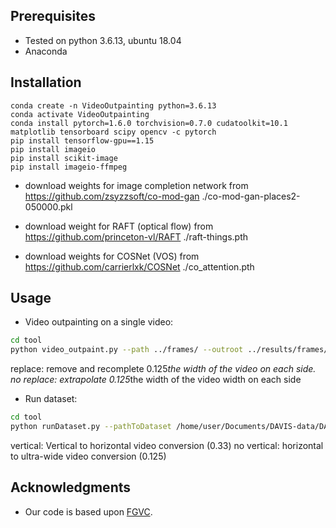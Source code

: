 ## Prerequisites
- Tested on python 3.6.13, ubuntu 18.04 
- Anaconda

## Installation 

```
conda create -n VideoOutpainting python=3.6.13
conda activate VideoOutpainting
conda install pytorch=1.6.0 torchvision=0.7.0 cudatoolkit=10.1 matplotlib tensorboard scipy opencv -c pytorch
pip install tensorflow-gpu==1.15
pip install imageio
pip install scikit-image
pip install imageio-ffmpeg
```

- download weights for image completion network from https://github.com/zsyzzsoft/co-mod-gan 
    ./co-mod-gan-places2-050000.pkl

- download weight for RAFT (optical flow) from https://github.com/princeton-vl/RAFT
     ./raft-things.pth

- download weights for COSNet (VOS) from https://github.com/carrierlxk/COSNet
     ./co_attention.pth

## Usage


- Video outpainting on a single video:
```bash
cd tool
python video_outpaint.py --path ../frames/ --outroot ../results/frames/ --Width 0.125 --replace
```
replace: remove and recomplete 0.125*the width of the video on each side.
no replace: extrapolate 0.125*the width of the video width on each side

- Run dataset:
```bash
cd tool
python runDataset.py --pathToDataset /home/user/Documents/DAVIS-data/DAVIS/JPEGImages/480p/ --outroot ../result/ --vertical
```
vertical: Vertical to horizontal video conversion (0.33)
no vertical: horizontal to ultra-wide video conversion (0.125)
## Acknowledgments
- Our code is based upon [FGVC](https://github.com/vt-vl-lab/FGVC/).
